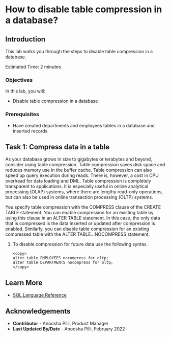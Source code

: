 # How to disable table compression in a database?

## Introduction

This lab walks you through the steps to disable table compression in a database.

Estimated Time: 2 minutes

### Objectives

In this lab, you will:

* Disable table compression in a database

### Prerequisites

* Have created departments and employees tables in a database and inserted records

## Task 1: Compress data in a table

As your database grows in size to gigabytes or terabytes and beyond, consider using table compression. Table compression saves disk space and reduces memory use in the buffer cache. Table compression can also speed up query execution during reads. There is, however, a cost in CPU overhead for data loading and DML. Table compression is completely transparent to applications. It is especially useful in online analytical processing (OLAP) systems, where there are lengthy read-only operations, but can also be used in online transaction processing (OLTP) systems.

You specify table compression with the COMPRESS clause of the CREATE TABLE statement. You can enable compression for an existing table by using this clause in an ALTER TABLE statement. In this case, the only data that is compressed is the data inserted or updated after compression is enabled. Similarly, you can disable table compression for an existing compressed table with the ALTER TABLE...NOCOMPRESS statement.

1. To disable compression for future data use the following syntax.

    ```
    <copy>
    alter table EMPLOYEES nocompress for oltp; 
    alter table DEPARTMENTS nocompress for oltp;
    </copy>
    ```

    <!--![Compress data in both tables](../images/compress-data.png)-->

## Learn More

* [SQL Language Reference](https://docs.oracle.com/en/database/oracle/oracle-database/12.2/sqlrf/Introduction-to-Oracle-SQL.html#GUID-049B7AE8-11E1-4110-B3E4-D117907D77AC)

## Acknowledgements

* **Contributor** - Anoosha Pilli, Product Manager
* **Last Updated By/Date** - Anoosha Pilli, February 2022
